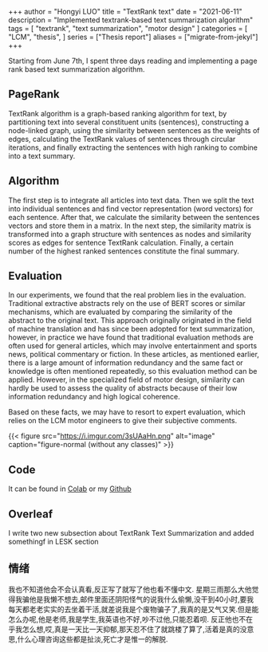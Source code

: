 +++
author = "Hongyi LUO"
title = "TextRank text"
date = "2021-06-11"
description = "Implemented textrank-based text summarization algorithm"
tags = [
    "textrank",
    "text summarization",
    "motor design"
]
categories = [
    "LCM",
    "thesis",
]
series = ["Thesis report"]
aliases = ["migrate-from-jekyl"]
+++

Starting from June 7th, I spent three days reading and implementing a page rank based text summarization algorithm.
<!--more-->

## PageRank

TextRank algorithm is a graph-based ranking algorithm for text, by partitioning text into several constituent units (sentences), constructing a node-linked graph, using the similarity between sentences as the weights of edges, calculating the TextRank values of sentences through circular iterations, and finally extracting the sentences with high ranking to combine into a text summary.


## Algorithm

The first step is to integrate all articles into text data. Then we split the text into individual sentences and find vector representation (word vectors) for each sentence. After that, we calculate the similarity between the sentences vectors and store them in a matrix. In the next step, the similarity matrix is transformed into a graph structure with sentences as nodes and similarity scores as edges for sentence TextRank calculation. Finally, a certain number of the highest ranked sentences constitute the final summary.

## Evaluation

In our experiments, we found that the real problem lies in the evaluation. Traditional extractive abstracts rely on the use of BERT scores or similar mechanisms, which are evaluated by comparing the similarity of the abstract to the original text. This approach originally originated in the field of machine translation and has since been adopted for text summarization, however, in practice we have found that traditional evaluation methods are often used for general articles, which may involve entertainment and sports news, political commentary or fiction. In these articles, as mentioned earlier, there is a large amount of information redundancy and the same fact or knowledge is often mentioned repeatedly, so this evaluation method can be applied. However, in the specialized field of motor design, similarity can hardly be used to assess the quality of abstracts because of their low information redundancy and high logical coherence.

Based on these facts, we may have to resort to expert evaluation, which relies on the LCM motor engineers to give their subjective comments.

{{< figure src="https://i.imgur.com/3sUAaHn.png" alt="image" caption="figure-normal (without any classes)" >}}

## Code

It can be found in [Colab](https://colab.research.google.com/drive/1WfXs6SeWdj64WwzxNCBJz7k1cV9zNZfV?usp=sharing) or my [Github](https://github.com/bghjmn32/LCM-projects)

## Overleaf

I write two new subsection about TextRank Text Summarization and added somethingf in LESK section

## 情绪

我也不知道他会不会认真看,反正写了就写了他也看不懂中文. 星期三雨那么大他觉得我骗他是我懒不想去,邮件里面还阴阳怪气的说我什么偷懒,没干到40小时,要我每天都老老实实的去坐着干活,就差说我是个废物骗子了,我真的是又气又笑.但是能怎么办呢,他是老师,我是学生,我英语也不好,吵不过他,只能忍着呗. 反正他也不在乎我怎么想,哎,真是一天比一天抑郁,那天忍不住了就跳楼了算了,活着是真的没意思,什么心理咨询这些都是扯淡,死亡才是惟一的解脱.